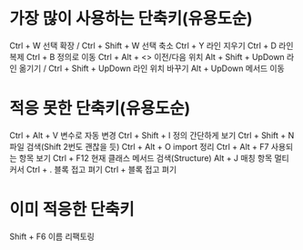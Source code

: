 # 가장 많이 사용하는 단축키(유용도순)

Ctrl + W    선택 확장 / Ctrl + Shift + W    선택 축소
Ctrl + Y    라인 지우기
Ctrl + D    라인 복제
Ctrl + B    정의로 이동
Ctrl + Alt + <>    이전/다음 위치
Alt + Shift + UpDown    라인 옮기기 / Ctrl + Shift + UpDown   라인 위치 바꾸기
Alt + UpDown    메서드 이동


# 적응 못한 단축키(유용도순)

Ctrl + Alt + V    변수로 자동 변경
Ctrl + Shift + I    정의 간단하게 보기
Ctrl + Shift + N    파일 검색(Shift 2번도 괜찮을 듯)
Ctrl + Alt + O    import 정리
Ctrl + Alt + F7    사용되는 항목 보기
Ctrl + F12    현재 클래스 메서드 검색(Structure)
Alt + J    매칭 항목 멀티커서
Ctrl + .    블록 접고 펴기
Ctrl +     블록 접고 펴기

# 이미 적응한 단축키

Shift + F6    이름 리팩토링